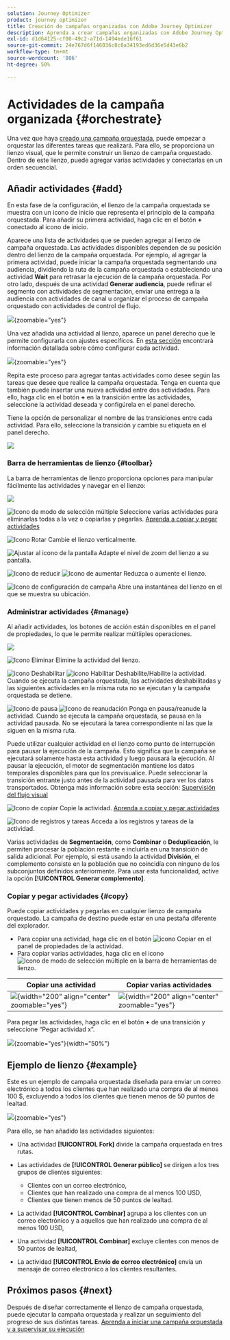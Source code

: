```yaml
---
solution: Journey Optimizer
product: journey optimizer
title: Creación de campañas organizadas con Adobe Journey Optimizer
description: Aprenda a crear campañas organizadas con Adobe Journey Optimizer
exl-id: d1d64125-cf00-49c2-a71d-1494ede16f61
source-git-commit: 24e767d6f146036c8c0a34193ed6d36e5d43e6b2
workflow-type: tm+mt
source-wordcount: '886'
ht-degree: 50%

---
```



# Actividades de la campaña organizada {#orchestrate}

Una vez que haya [creado una campaña orquestada](gs-campaign-creation.md), puede empezar a orquestar las diferentes tareas que realizará. Para ello, se proporciona un lienzo visual, que le permite construir un lienzo de campaña orquestado. Dentro de este lienzo, puede agregar varias actividades y conectarlas en un orden secuencial.

## Añadir actividades {#add}

En esta fase de la configuración, el lienzo de la campaña orquestada se muestra con un icono de inicio que representa el principio de la campaña orquestada. Para añadir su primera actividad, haga clic en el botón **+** conectado al icono de inicio.

Aparece una lista de actividades que se pueden agregar al lienzo de campaña orquestada. Las actividades disponibles dependen de su posición dentro del lienzo de la campaña orquestada. Por ejemplo, al agregar la primera actividad, puede iniciar la campaña orquestada segmentando una audiencia, dividiendo la ruta de la campaña orquestada o estableciendo una actividad **Wait** para retrasar la ejecución de la campaña orquestada. Por otro lado, después de una actividad **Generar audiencia**, puede refinar el segmento con actividades de segmentación, enviar una entrega a la audiencia con actividades de canal u organizar el proceso de campaña orquestado con actividades de control de flujo.

![](assets/orchestrated-start.png){zoomable="yes"}

Una vez añadida una actividad al lienzo, aparece un panel derecho que le permite configurarla con ajustes específicos. En [esta sección](activities/about-activities.md) encontrará información detallada sobre cómo configurar cada actividad.

![](assets/orchestrated-configure-activities.png){zoomable="yes"}

Repita este proceso para agregar tantas actividades como desee según las tareas que desee que realice la campaña orquestada. Tenga en cuenta que también puede insertar una nueva actividad entre dos actividades. Para ello, haga clic en el botón **+** en la transición entre las actividades, seleccione la actividad deseada y configúrela en el panel derecho.

Tiene la opción de personalizar el nombre de las transiciones entre cada actividad. Para ello, seleccione la transición y cambie su etiqueta en el panel derecho.

![](assets/canvas-transition.png)

### Barra de herramientas de lienzo {#toolbar}

La barra de herramientas de lienzo proporciona opciones para manipular fácilmente las actividades y navegar en el lienzo:

![](assets/orchestrated-toolbar.png)

![Icono de modo de selección múltiple](assets/do-not-localize/canvas-multiple.svg) Seleccione varias actividades para eliminarlas todas a la vez o copiarlas y pegarlas. [Aprenda a copiar y pegar actividades](#copy)

![Icono Rotar](assets/do-not-localize/canvas-rotate.svg) Cambie el lienzo verticalmente.

![Ajustar al icono de la pantalla](assets/do-not-localize/canvas-fit.svg) Adapte el nivel de zoom del lienzo a su pantalla.

![Icono de reducir](assets/do-not-localize/canvas-zoomout.svg) ![Icono de aumentar](assets/do-not-localize/canvas-zoomin.svg) Reduzca o aumente el lienzo.

![Icono de configuración de campaña](assets/do-not-localize/canvas-map.svg) Abre una instantánea del lienzo en el que se muestra su ubicación.

### Administrar actividades {#manage}

Al añadir actividades, los botones de acción están disponibles en el panel de propiedades, lo que le permite realizar múltiiples operaciones.

![](assets/activity-action.png)

![Icono Eliminar](assets/do-not-localize/activity-delete.svg) Elimine la actividad del lienzo.

![icono Deshabilitar](assets/do-not-localize/activity-disable.svg) ![icono Habilitar](assets/do-not-localize/activity-enable.svg) Deshabilite/Habilite la actividad. Cuando se ejecuta la campaña orquestada, las actividades deshabilitadas y las siguientes actividades en la misma ruta no se ejecutan y la campaña orquestada se detiene.

![Icono de pausa](assets/do-not-localize/activity-pause.svg) ![Icono de reanudación](assets/do-not-localize/activity-resume.svg) Ponga en pausa/reanude la actividad. Cuando se ejecuta la campaña orquestada, se pausa en la actividad pausada. No se ejecutará la tarea correspondiente ni las que la siguen en la misma ruta.

Puede utilizar cualquier actividad en el lienzo como punto de interrupción para pausar la ejecución de la campaña. Esto significa que la campaña se ejecutará solamente hasta esta actividad y luego pausará la ejecución. Al pausar la ejecución, el motor de segmentación mantiene los datos temporales disponibles para que los previsualice. Puede seleccionar la transición entrante justo antes de la actividad pausada para ver los datos transportados. Obtenga más información sobre esta sección: [Supervisión del flujo visual](../orchestrated/start-monitor-campaigns.md#flow)

![Icono de copiar](assets/do-not-localize/activity-copy.svg) Copie la actividad. [Aprenda a copiar y pegar actividades](#copy)

![Icono de registros y tareas](assets/do-not-localize/activity-logs.svg) Acceda a los registros y tareas de la actividad.

Varias actividades de **Segmentación**, como **Combinar** o **Deduplicación**, le permiten procesar la población restante e incluirla en una transición de salida adicional. Por ejemplo, si está usando la actividad **División**, el complemento consiste en la población que no coincidía con ninguno de los subconjuntos definidos anteriormente. Para usar esta funcionalidad, active la opción **[!UICONTROL Generar complemento]**.

### Copiar y pegar actividades {#copy}

Puede copiar actividades y pegarlas en cualquier lienzo de campaña orquestado. La campaña de destino puede estar en una pestaña diferente del explorador.

* Para copiar una actividad, haga clic en el botón ![icono Copiar](assets/do-not-localize/activity-copy.svg) en el panel de propiedades de la actividad.
* Para copiar varias actividades, haga clic en el icono ![Icono de modo de selección múltiple](assets/do-not-localize/canvas-multiple.svg) en la barra de herramientas de lienzo.

| Copiar una actividad | Copiar varias actividades |
|  ---  |  ---  |
| ![](assets/orchestrated-copy-1.png){width="200" align="center" zoomable="yes"} | ![](assets/orchestrated-copy-2.png){width="200" align="center" zoomable="yes"} |

Para pegar las actividades, haga clic en el botón **+** de una transición y seleccione “Pegar actividad x”.

![](assets/orchestrated-copy-3.png){zoomable="yes"}{width="50%"}

## Ejemplo de lienzo {#example}

Este es un ejemplo de campaña orquestada diseñada para enviar un correo electrónico a todos los clientes que han realizado una compra de al menos 100 $, excluyendo a todos los clientes que tienen menos de 50 puntos de lealtad.

![](assets/canvas-example-diagram.png){zoomable="yes"}

Para ello, se han añadido las actividades siguientes:

* Una actividad **[!UICONTROL Fork]** divide la campaña orquestada en tres rutas.
* Las actividades de **[!UICONTROL Generar público]** se dirigen a los tres grupos de clientes siguientes:

   * Clientes con un correo electrónico,
   * Clientes que han realizado una compra de al menos 100 USD,
   * Clientes que tienen menos de 50 puntos de lealtad.

* La actividad **[!UICONTROL Combinar]** agrupa a los clientes con un correo electrónico y a aquellos que han realizado una compra de al menos 100 USD,
* Una actividad **[!UICONTROL Combinar]** excluye clientes con menos de 50 puntos de lealtad,
* La actividad **[!UICONTROL Envío de correo electrónico]** envía un mensaje de correo electrónico a los clientes resultantes.

## Próximos pasos {#next}

Después de diseñar correctamente el lienzo de campaña orquestada, puede ejecutar la campaña orquestada y realizar un seguimiento del progreso de sus distintas tareas. [Aprenda a iniciar una campaña orquestada y a supervisar su ejecución](start-monitor-campaigns.md)
